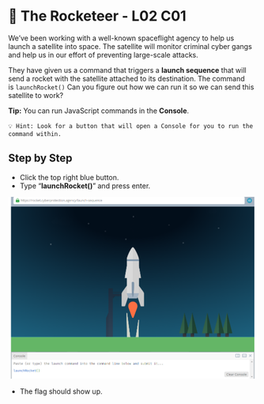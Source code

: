# 🚀 The Rocketeer - L02 C01

We’ve been working with a well-known spaceflight agency to help us launch a satellite into space. The satellite will monitor criminal cyber gangs and help us in our effort of preventing large-scale attacks.

They have given us a command that triggers a **launch sequence** that will send a rocket with the satellite attached to its destination. The command is `launchRocket()` Can you figure out how we can run it so we can send this satellite to work?

**Tip:** You can run JavaScript commands in the **Console**.

```
💡 Hint: Look for a button that will open a Console for you to run the command within.
```

## Step by Step

- Click the top right blue button.
- Type “**launchRocket()**” and press enter.

![image of what the console looks like](/assets/therocketeer1.png)

- The flag should show up.
